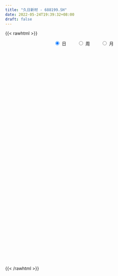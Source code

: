 ```yaml
---
title: "久日新材 - 688199.SH"
date: 2022-05-24T19:39:32+08:00
draft: false
---
```

{{< rawhtml >}}
    <div style="text-align: center">
        <label style="padding: 1rem;"><input style="margin-right: .5rem" type="radio" name="period" value="D" checked onclick="period_change(this)">日</label>
        <label style="padding: 1rem;"><input style="margin-right: .5rem" type="radio" name="period" value="W" onclick="period_change(this)">周</label>
        <label style="padding: 1rem;"><input style="margin-right: .5rem" type="radio" name="period" value="M" onclick="period_change(this)">月</label>
    </div>
    <div id="chart" style="height: 700px;"></div> 
    <script type="text/javascript">
        const D_v = [4712.13,6682.04,10817.37,7847.69,11393.1,5968.94,6015.34,3953.79,9793.55,14414.14,29054.01,32110.73,24689.36,40234.48,42349.27,30771.13,17841.77,27228.03,16687.93,13778.23,12569.21,14504.65,9981.31,12833.81,23065.72,16136.06,29697.1,22447.07,29602.73,21965.84,16572.57,13774.72,14341.36,16022.7,19994.09,19825.27,16610.6,18980.11,20826.6,43417.5,20885.89,21784.58,16904.05,15208.56,31099.59,20657.9,16609.95,11755.7,24843.24,104726.95,61244.8,56783.66,55435.92,46247.59,43875.5,36934.24,34009.81,37036.15,18269.33,28923.28,16439.41,20132.91,27350.92,22111.99,28302.41,21683.86,17172.19,23517.05,13906.01,21473.33,39531.27,21034.86,25407.86,14246.97,17755.48,13485.83,17970.35,19205.94,23263.85,13473.48,24668.68,20560.3,18316.74,17792.54,13141.67,17587.52,14311.24,15646.92,16372.5,24481.96,14446.77,13492.52,13182.09,18694.46,17024.47,8447.84,11088.8,8610.24,5597.82,5788.95,8179.26,5825.28,6100.87,6842.77,8183.03,4069.83,10940.94,11172.55,12009.44,7088.0,8856.04,8008.54,13978.95,8317.18,26250.39,29829.35,14304.07,9103.32,10716.49,8003.84,9338.51,7926.81,13868.06,9301.41,8592.98,31118.02,11224.54,17449.75,12330.56,10815.75,11473.01,9086.79,6703.73,8877.31,7804.99,33140.79,16588.74,13924.09,10191.65,10287.81,8380.73,4208.05,6466.81,3402.13,6306.02,9243.16,5909.09,5995.96,8157.93,5169.72,4964.68,6304.29,6167.11,17328.19,4624.13,7937.74,7099.84,7711.86,7289.54,6094.1,5626.17,3496.57,5715.92,3367.19,3508.71,4156.65,4404.46,4800.32,10143.41,5471.29,4684.12,7325.18,8316.43,4062.06,7871.57,4393.42,7244.25,4508.29,4431.68,4322.91,3324.03,3867.63,4804.54,2890.0,2240.75,2419.68,2453.27,3495.45,5398.68,6890.82,7244.9,7363.54,4730.88,13964.93,5311.69,3406.64,6382.47,6787.18,6108.14,6392.41,8947.4,5968.15,4967.9,5451.0,9231.0,7353.66,18008.58,14492.38,12938.81,4365.3,4593.27,3973.22,3128.14,4886.66,4606.55,4597.08,6256.04,6514.8,5101.2,5417.33,4531.27,8828.21,4981.13,6993.1,7721.2,8714.8,5866.19,2899.96,3696.27,7122.97,3831.11,7105.53,11497.46,8988.36,7486.78,8204.07,7550.66,6919.92,6529.87,8932.87,10667.74,7144.65,4135.85,5775.28,4422.61,4352.51,6968.23,4869.69,5184.65,7795.42]
const D_histogram = [0.0,0.0164649573,-0.0089410729,-0.0237817281,-0.0659933352,-0.0932327519,-0.0986878,-0.0811136623,-0.0580677649,0.0230447901,0.1641169972,0.25584841,0.341020303,0.3902458899,0.4546334858,0.3791063337,0.2879909477,0.2843160146,0.1975795018,0.1027769512,0.0912298339,-0.0057682283,-0.0505549768,-0.0835747477,0.0073059905,0.0589878158,0.1750713031,0.1599654241,0.2422598734,0.2243835149,0.157549437,0.1397552713,0.0384408467,0.0284853275,0.0022202712,0.0156059346,0.0480012203,-0.0020318625,0.0265333258,0.1538586095,0.2148059699,0.2049373207,0.1462655695,0.0457073947,0.0625472008,-0.0171723503,-0.0376852944,-0.0760870137,-0.0258735457,0.4244769941,0.6734717626,0.8046472979,0.7945533775,0.4878634604,0.4633435844,0.4212678677,0.3777303103,0.0915525873,-0.0434582081,-0.2609770113,-0.3893010399,-0.4694214976,-0.5625603621,-0.6359962241,-0.5539372787,-0.5421059035,-0.5085824428,-0.6439413382,-0.678754255,-0.5916535641,-0.7670381613,-0.7724457109,-0.625874896,-0.5013467103,-0.3921906605,-0.3313211881,-0.2495456997,-0.2643220885,-0.3305801575,-0.3527651697,-0.2662251424,-0.1020664476,0.055144213,0.1741059876,0.2375722169,0.2732354366,0.2328204407,0.1329073597,0.1110412761,0.0987815809,0.073815215,0.0018199642,-0.0537624604,-0.1815370551,-0.3844626333,-0.5240600509,-0.6690590757,-0.6832350928,-0.6297060144,-0.5644676746,-0.5323141604,-0.4722302616,-0.3577847527,-0.2444447008,-0.2067431152,-0.1554141145,-0.1565924956,-0.1813283347,-0.1348802384,-0.0835953187,0.0122575066,0.0493053213,-0.0189295603,0.0080961629,0.1852916377,0.2867170706,0.3270228146,0.3810448677,0.4099693319,0.3977380835,0.4226253755,0.4359629595,0.4761064758,0.5011439502,0.5168112425,0.6279908788,0.651377403,0.6049009683,0.5641948886,0.5171045186,0.4998495768,0.4314989242,0.3407419936,0.237369544,0.1220333999,0.2072686107,0.2633059733,0.2630434531,0.2958305666,0.1944153212,0.0386467691,-0.0333454399,-0.1140723255,-0.170255041,-0.2141024762,-0.181699665,-0.1870284715,-0.178925036,-0.2345334807,-0.3138621291,-0.3387284069,-0.3344031072,-0.3265618985,-0.4648788914,-0.5058906665,-0.4277272931,-0.3481892519,-0.2686128108,-0.2002297266,-0.10816745,-0.0894441753,-0.0670500552,-0.0842195414,-0.0663824726,-0.0561056716,-0.0158786356,-0.0036243143,0.0249246587,0.1208456616,0.1439239967,0.1446970114,0.046241674,-0.0723380297,-0.1524779147,-0.2856624825,-0.3385242701,-0.3483476307,-0.3088265983,-0.2391071592,-0.1446353057,-0.0373573058,0.0002948331,-0.0293656337,-0.0523694856,-0.0290325349,0.0132582698,0.031358449,0.0613558712,0.1028414878,0.1204005922,0.1996256776,0.1724948476,0.1824777214,0.2339288224,0.2800613099,0.2923619405,0.3057587829,0.3095090659,0.2590859714,0.1742080993,0.1100776213,0.0933327997,0.1005716901,0.0737329841,-0.0702288712,-0.0852505886,-0.0012425897,0.1289471313,0.1514141466,0.1456831002,0.1190555615,0.0727968945,0.0222364432,-0.0405458582,-0.1273884901,-0.1523549324,-0.1534751406,-0.1334968775,-0.1469862464,-0.2008319847,-0.2198941733,-0.3164861611,-0.3288903264,-0.3975318995,-0.4082110773,-0.4691387089,-0.4717822393,-0.455825858,-0.4452397221,-0.5052064269,-0.488951116,-0.5395308289,-0.527288359,-0.3915089962,-0.2534476294,-0.0408436135,0.1034075356,0.209144218,0.2802539687,0.3935786836,0.4741947216,0.537937256,0.5565419464,0.5273805811,0.5024304193,0.4853879595,0.4858525234,0.464887786,0.4535053694,0.3136749266]
const D_fast = [0.0,0.0205811966,-0.0070601018,-0.0278461891,-0.08655613,-0.1371037346,-0.1672307327,-0.1699350106,-0.1614060545,-0.0745323018,0.1075691545,0.2632626698,0.4336896386,0.580476698,0.7585226653,0.7777720966,0.7586544476,0.8260585181,0.7887168808,0.719608568,0.7308689091,0.6324287899,0.5750032972,0.5210898394,0.6137970751,0.6802258544,0.8400771675,0.8649626445,1.0078220621,1.0460415824,1.0185948637,1.0357395158,0.944035303,0.9412011156,0.9154911271,0.9327782742,0.977173865,0.9266328166,0.9618313363,1.1276212724,1.2422701252,1.2836358062,1.2615304473,1.1723991212,1.2048757276,1.1208630889,1.0909288212,1.0335053485,1.07725043,1.6337202183,2.0510829275,2.3834202873,2.5719647113,2.3872406593,2.4785566794,2.5417979295,2.5926929497,2.3294033735,2.1835280261,1.9007649701,1.6751156815,1.4776398494,1.2438608944,1.0114259763,0.9550006021,0.8313055015,0.7376833514,0.4413391215,0.2368376409,0.1760249408,-0.1911191968,-0.3896381741,-0.3995360832,-0.4003445751,-0.3892361903,-0.411197015,-0.3918079515,-0.4726648624,-0.6215679708,-0.7319442755,-0.7119605338,-0.5733184509,-0.402321737,-0.2398334655,-0.116974182,-0.0130021031,0.0047880112,-0.0618982299,-0.0560039945,-0.0435682944,-0.0500808566,-0.1216211163,-0.1906441561,-0.3638030145,-0.662844251,-0.9334566813,-1.2457204751,-1.4307052653,-1.5346026906,-1.6104812694,-1.7114062954,-1.7693799619,-1.7443806413,-1.6921517645,-1.7061359578,-1.6936604857,-1.7339869907,-1.8040549135,-1.7913268768,-1.7609407868,-1.6620235848,-1.6126494398,-1.6856167115,-1.6565669476,-1.4330485634,-1.2599438627,-1.1378824151,-0.9885991451,-0.8571823479,-0.7699790755,-0.6394354395,-0.5171071158,-0.3579369804,-0.2076135185,-0.0627434156,0.2054339404,0.3916648154,0.4964136227,0.5967562652,0.6789420249,0.7866494773,0.8261735557,0.8206021235,0.7765720599,0.6917442658,0.8287966292,0.9506604851,1.0161588283,1.1229035834,1.0700921683,0.9239853085,0.8436567395,0.7344117725,0.6356652967,0.5382922425,0.5252701374,0.4731842131,0.4365563895,0.3223145747,0.1645203941,0.0549720145,-0.0243034626,-0.0981027285,-0.3526394442,-0.520123886,-0.5488923359,-0.5564016077,-0.5439783692,-0.5256527167,-0.4606323026,-0.4642700717,-0.4586384654,-0.496862837,-0.4956213863,-0.4993710032,-0.4631136261,-0.4517653834,-0.4169852458,-0.2908528275,-0.2317934932,-0.1948462256,-0.2817411445,-0.4184053557,-0.5366647193,-0.7412649077,-0.8787577629,-0.9756680311,-1.0133536483,-1.0034109991,-0.9450979719,-0.8471592985,-0.8094334513,-0.8464353266,-0.8825315499,-0.8664527328,-0.8208473607,-0.7949075693,-0.7495711792,-0.6823751907,-0.6347159382,-0.5055844334,-0.4895915515,-0.4339892474,-0.3240559408,-0.2079081258,-0.12251701,-0.0326804719,0.0484470775,0.0627954758,0.0214696286,-0.015141444,-0.0085530657,0.0238287471,0.0154232871,-0.1460957859,-0.1824301505,-0.098732799,0.0636937048,0.1240142568,0.1547039854,0.1578403371,0.1297808937,0.0847795532,0.0118607872,-0.1068289671,-0.1698841426,-0.209373136,-0.2227690922,-0.2730050227,-0.3770587571,-0.4510944892,-0.6268080172,-0.7214347641,-0.889459312,-1.0021912592,-1.1804035681,-1.3009926583,-1.3989927414,-1.499716536,-1.6859848476,-1.7919673157,-1.9774297358,-2.0970093557,-2.0591072419,-1.9844077824,-1.78201467,-1.6119116369,-1.4538889,-1.3127156571,-1.1009962714,-0.9018315529,-0.7036047045,-0.5458645275,-0.4431807475,-0.3425233045,-0.2382187744,-0.1162910797,-0.0210338706,0.0809600552,0.019548344]
const D_slow = [0.0,0.0041162393,0.0018809711,-0.0040644609,-0.0205627947,-0.0438709827,-0.0685429327,-0.0888213483,-0.1033382895,-0.097577092,-0.0565478427,0.0074142598,0.0926693356,0.190230808,0.3038891795,0.3986657629,0.4706634998,0.5417425035,0.5911373789,0.6168316167,0.6396390752,0.6381970181,0.6255582739,0.604664587,0.6064910847,0.6212380386,0.6650058644,0.7049972204,0.7655621888,0.8216580675,0.8610454267,0.8959842446,0.9055944562,0.9127157881,0.9132708559,0.9171723396,0.9291726446,0.928664679,0.9352980105,0.9737626629,1.0274641553,1.0786984855,1.1152648779,1.1266917265,1.1423285267,1.1380354392,1.1286141156,1.1095923621,1.1031239757,1.2092432242,1.3776111649,1.5787729894,1.7774113337,1.8993771988,2.0152130949,2.1205300619,2.2149626394,2.2378507863,2.2269862342,2.1617419814,2.0644167214,1.947061347,1.8064212565,1.6474222005,1.5089378808,1.3734114049,1.2462657942,1.0852804597,0.9155918959,0.7676785049,0.5759189646,0.3828075368,0.2263388128,0.1010021352,0.0029544701,-0.0798758269,-0.1422622518,-0.2083427739,-0.2909878133,-0.3791791057,-0.4457353914,-0.4712520033,-0.45746595,-0.4139394531,-0.3545463989,-0.2862375397,-0.2280324295,-0.1948055896,-0.1670452706,-0.1423498753,-0.1238960716,-0.1234410805,-0.1368816957,-0.1822659594,-0.2783816178,-0.4093966305,-0.5766613994,-0.7474701726,-0.9048966762,-1.0460135948,-1.1790921349,-1.2971497003,-1.3865958885,-1.4477070637,-1.4993928425,-1.5382463712,-1.5773944951,-1.6227265788,-1.6564466384,-1.677345468,-1.6742810914,-1.6619547611,-1.6666871511,-1.6646631104,-1.618340201,-1.5466609334,-1.4649052297,-1.3696440128,-1.2671516798,-1.167717159,-1.0620608151,-0.9530700752,-0.8340434563,-0.7087574687,-0.5795546581,-0.4225569384,-0.2597125876,-0.1084873456,0.0325613766,0.1618375063,0.2867999005,0.3946746315,0.4798601299,0.5392025159,0.5697108659,0.6215280186,0.6873545119,0.7531153752,0.8270730168,0.8756768471,0.8853385394,0.8770021794,0.848484098,0.8059203378,0.7523947187,0.7069698025,0.6602126846,0.6154814256,0.5568480554,0.4783825231,0.3937004214,0.3100996446,0.22845917,0.1122394471,-0.0142332195,-0.1211650428,-0.2082123558,-0.2753655584,-0.3254229901,-0.3524648526,-0.3748258964,-0.3915884102,-0.4126432956,-0.4292389137,-0.4432653316,-0.4472349905,-0.4481410691,-0.4419099044,-0.411698489,-0.3757174899,-0.339543237,-0.3279828185,-0.346067326,-0.3841868046,-0.4556024252,-0.5402334928,-0.6273204004,-0.70452705,-0.7643038398,-0.8004626662,-0.8098019927,-0.8097282844,-0.8170696929,-0.8301620643,-0.837420198,-0.8341056305,-0.8262660183,-0.8109270505,-0.7852166785,-0.7551165305,-0.705210111,-0.6620863991,-0.6164669688,-0.5579847632,-0.4879694357,-0.4148789506,-0.3384392549,-0.2610619884,-0.1962904955,-0.1527384707,-0.1252190654,-0.1018858654,-0.0767429429,-0.0583096969,-0.0758669147,-0.0971795619,-0.0974902093,-0.0652534265,-0.0273998898,0.0090208852,0.0387847756,0.0569839992,0.06254311,0.0524066454,0.0205595229,-0.0175292102,-0.0558979953,-0.0892722147,-0.1260187763,-0.1762267725,-0.2312003158,-0.3103218561,-0.3925444377,-0.4919274126,-0.5939801819,-0.7112648591,-0.829210419,-0.9431668834,-1.054476814,-1.1807784207,-1.3030161997,-1.4378989069,-1.5697209967,-1.6675982457,-1.730960153,-1.7411710564,-1.7153191725,-1.663033118,-1.5929696258,-1.4945749549,-1.3760262745,-1.2415419605,-1.1024064739,-0.9705613286,-0.8449537238,-0.7236067339,-0.6021436031,-0.4859216566,-0.3725453142,-0.2941265826]
const D_data = [['2021-05-13', 38.6265, 38.3883, 38.299, 38.8348],['2021-05-14', 38.6959, 38.6463, 38.299, 38.7654],['2021-05-17', 38.6562, 38.1006, 38.1006, 38.8943],['2021-05-18', 38.1304, 38.1105, 37.5152, 38.3685],['2021-05-19', 38.051, 37.5747, 37.5747, 38.051],['2021-05-20', 37.4259, 37.5053, 37.4259, 37.9518],['2021-05-21', 37.5648, 37.6045, 37.5053, 38.0014],['2021-05-24', 37.6045, 37.8426, 37.4854, 37.9617],['2021-05-25', 38.0113, 37.9518, 37.7037, 38.0609],['2021-05-26', 38.0807, 38.934, 38.051, 39.063],['2021-05-27', 38.8547, 40.3529, 38.8249, 40.9482],['2021-05-28', 40.4719, 40.5315, 40.1842, 41.1466],['2021-05-31', 40.5811, 41.1764, 40.2834, 41.3252],['2021-06-01', 39.4897, 41.4046, 39.2515, 41.5435],['2021-06-02', 41.355, 42.2778, 40.4918, 42.9624],['2021-06-03', 41.9702, 40.8788, 40.849, 42.8532],['2021-06-04', 40.6704, 40.5612, 40.4223, 41.2359],['2021-06-07', 41.5138, 41.7023, 41.4443, 43.0021],['2021-06-08', 41.7717, 40.6902, 40.6009, 41.7717],['2021-06-09', 40.5216, 40.3033, 39.8667, 40.9681],['2021-06-10', 40.3231, 41.226, 40.1247, 41.5931],['2021-06-11', 41.226, 39.9858, 39.9858, 41.226],['2021-06-15', 39.8965, 40.3231, 39.8965, 40.6307],['2021-06-16', 40.2338, 40.2934, 39.8865, 41.097],['2021-06-17', 40.3827, 42.0595, 40.1941, 42.5159],['2021-06-18', 41.871, 42.0694, 41.4344, 42.3571],['2021-06-21', 41.8809, 43.518, 41.5931, 43.5875],['2021-06-22', 43.3, 42.38, 42.22, 43.3],['2021-06-23', 42.52, 44.05, 42.15, 44.33],['2021-06-24', 43.66, 43.27, 43.14, 44.88],['2021-06-25', 43.65, 42.7, 42.08, 43.65],['2021-06-28', 42.4, 43.33, 42.4, 43.47],['2021-06-29', 43.45, 42.16, 42.0, 43.46],['2021-06-30', 42.21, 43.16, 42.21, 43.66],['2021-07-01', 43.1, 43.0, 42.71, 44.44],['2021-07-02', 43.7, 43.6, 42.8, 44.26],['2021-07-05', 43.15, 44.12, 43.11, 44.27],['2021-07-06', 44.1, 43.19, 42.5, 44.18],['2021-07-07', 43.01, 44.26, 42.53, 44.42],['2021-07-08', 44.3, 46.13, 44.01, 46.96],['2021-07-09', 46.01, 46.1, 45.36, 46.58],['2021-07-12', 46.47, 45.67, 45.41, 46.5],['2021-07-13', 45.67, 45.17, 44.8, 46.15],['2021-07-14', 45.2, 44.45, 44.15, 45.49],['2021-07-15', 44.45, 45.9, 43.52, 46.37],['2021-07-16', 45.81, 44.7, 44.64, 46.01],['2021-07-19', 44.4, 45.31, 44.22, 45.93],['2021-07-20', 45.28, 45.04, 44.58, 45.66],['2021-07-21', 45.04, 46.3, 44.85, 47.49],['2021-07-22', 46.14, 53.0, 45.52, 54.5],['2021-07-23', 53.84, 53.0, 51.72, 54.29],['2021-07-26', 54.08, 53.36, 52.5, 56.68],['2021-07-27', 53.35, 52.8, 52.5, 56.36],['2021-07-28', 52.45, 49.0, 48.6, 53.1],['2021-07-29', 49.84, 52.3, 49.84, 52.77],['2021-07-30', 51.5, 52.55, 51.15, 54.6],['2021-08-02', 51.9, 52.93, 51.4, 53.44],['2021-08-03', 52.6, 49.5, 49.1, 52.77],['2021-08-04', 49.5, 50.59, 49.4, 51.11],['2021-08-05', 50.57, 48.79, 48.46, 50.68],['2021-08-06', 48.91, 49.01, 48.53, 49.8],['2021-08-09', 49.21, 48.99, 47.41, 49.27],['2021-08-10', 48.77, 48.21, 47.54, 49.75],['2021-08-11', 47.9, 47.77, 47.07, 48.21],['2021-08-12', 47.77, 49.49, 47.77, 49.8],['2021-08-13', 49.45, 48.63, 48.03, 49.88],['2021-08-16', 48.3, 48.79, 48.05, 49.44],['2021-08-17', 48.45, 46.1, 45.72, 48.8],['2021-08-18', 46.13, 46.51, 46.12, 46.97],['2021-08-19', 46.53, 47.79, 45.73, 48.18],['2021-08-20', 45.3, 43.81, 43.03, 45.86],['2021-08-23', 43.34, 44.9, 43.33, 45.18],['2021-08-24', 44.9, 46.67, 44.68, 46.89],['2021-08-25', 46.7, 46.7, 45.95, 47.0],['2021-08-26', 46.7, 46.79, 46.3, 47.85],['2021-08-27', 47.17, 46.35, 45.81, 47.75],['2021-08-30', 46.35, 46.75, 46.14, 47.38],['2021-08-31', 46.21, 45.49, 44.81, 46.85],['2021-09-01', 45.3, 44.35, 43.81, 46.19],['2021-09-02', 44.01, 44.34, 43.67, 44.67],['2021-09-03', 44.46, 45.57, 44.44, 46.39],['2021-09-06', 45.6, 47.01, 45.02, 47.1],['2021-09-07', 46.96, 47.71, 46.75, 47.97],['2021-09-08', 48.08, 48.01, 47.5, 48.51],['2021-09-09', 48.0, 47.92, 47.35, 48.24],['2021-09-10', 47.8, 48.0, 46.88, 48.55],['2021-09-13', 47.95, 47.2, 46.88, 48.2],['2021-09-14', 47.21, 46.19, 45.93, 47.55],['2021-09-15', 46.0, 46.91, 45.66, 47.17],['2021-09-16', 46.92, 47.0, 46.71, 48.88],['2021-09-17', 46.8, 46.79, 45.75, 47.41],['2021-09-22', 46.4, 45.95, 45.0, 46.4],['2021-09-23', 46.13, 45.77, 45.52, 46.5],['2021-09-24', 45.84, 44.25, 43.8, 45.94],['2021-09-27', 44.27, 42.15, 41.95, 44.41],['2021-09-28', 42.33, 41.6, 41.33, 42.33],['2021-09-29', 41.6, 40.21, 40.1, 41.6],['2021-09-30', 40.58, 40.78, 40.39, 41.12],['2021-10-08', 40.88, 41.09, 40.77, 41.5],['2021-10-11', 41.22, 40.94, 40.61, 41.34],['2021-10-12', 41.3, 40.19, 39.87, 41.3],['2021-10-13', 40.25, 40.21, 39.9, 40.38],['2021-10-14', 40.3, 40.84, 40.07, 40.98],['2021-10-15', 40.91, 41.0, 40.74, 41.29],['2021-10-18', 41.0, 40.07, 39.97, 41.01],['2021-10-19', 40.29, 40.12, 40.01, 40.38],['2021-10-20', 40.44, 39.25, 39.09, 40.44],['2021-10-21', 39.28, 38.52, 38.47, 39.67],['2021-10-22', 38.52, 39.11, 38.52, 39.88],['2021-10-25', 39.39, 39.11, 38.66, 39.39],['2021-10-26', 39.3, 39.8, 39.0, 39.89],['2021-10-27', 39.61, 39.21, 39.05, 39.81],['2021-10-28', 39.21, 37.58, 37.35, 39.21],['2021-10-29', 37.77, 38.42, 37.5, 38.57],['2021-11-01', 37.99, 40.7, 37.51, 40.95],['2021-11-02', 41.15, 40.47, 40.0, 44.0],['2021-11-03', 40.5, 40.12, 39.11, 40.6],['2021-11-04', 40.12, 40.63, 39.83, 41.0],['2021-11-05', 41.24, 40.67, 40.5, 41.69],['2021-11-08', 40.71, 40.35, 39.97, 40.8],['2021-11-09', 40.21, 41.02, 40.12, 41.24],['2021-11-10', 40.83, 41.18, 40.46, 41.18],['2021-11-11', 41.03, 41.9, 40.93, 42.48],['2021-11-12', 41.9, 42.17, 41.61, 42.3],['2021-11-15', 42.17, 42.48, 42.03, 43.0],['2021-11-16', 42.6, 44.41, 42.23, 44.74],['2021-11-17', 44.18, 44.14, 43.65, 44.4],['2021-11-18', 44.14, 43.68, 43.66, 45.19],['2021-11-19', 43.42, 43.98, 43.42, 44.6],['2021-11-22', 44.01, 44.11, 43.83, 44.43],['2021-11-23', 44.33, 44.75, 43.7, 44.77],['2021-11-24', 45.01, 44.3, 44.1, 45.1],['2021-11-25', 44.52, 43.96, 43.74, 44.59],['2021-11-26', 44.21, 43.58, 43.01, 44.21],['2021-11-29', 43.3, 43.06, 43.0, 43.6],['2021-11-30', 43.08, 45.71, 43.06, 46.1],['2021-12-01', 45.65, 46.01, 45.08, 46.36],['2021-12-02', 45.5, 45.77, 45.0, 46.35],['2021-12-03', 45.79, 46.61, 45.68, 46.76],['2021-12-06', 46.77, 45.06, 44.98, 46.77],['2021-12-07', 45.1, 43.9, 43.77, 45.4],['2021-12-08', 44.3, 44.46, 43.9, 44.73],['2021-12-09', 44.46, 44.0, 43.84, 44.46],['2021-12-10', 44.08, 43.94, 43.65, 44.11],['2021-12-13', 43.88, 43.78, 43.38, 44.11],['2021-12-14', 43.68, 44.65, 43.5, 44.8],['2021-12-15', 44.8, 44.2, 43.85, 44.8],['2021-12-16', 44.3, 44.32, 43.89, 44.47],['2021-12-17', 44.45, 43.31, 43.15, 44.45],['2021-12-20', 43.31, 42.5, 42.5, 43.36],['2021-12-21', 42.89, 42.7, 42.38, 42.89],['2021-12-22', 42.7, 42.79, 42.58, 42.96],['2021-12-23', 43.0, 42.64, 42.51, 43.12],['2021-12-24', 42.02, 40.16, 40.0, 42.15],['2021-12-27', 40.48, 40.51, 40.0, 40.8],['2021-12-28', 40.64, 41.72, 40.47, 41.84],['2021-12-29', 41.5, 41.83, 41.13, 42.2],['2021-12-30', 42.0, 41.98, 41.78, 42.44],['2021-12-31', 41.83, 42.01, 41.3, 42.42],['2022-01-04', 42.1, 42.57, 41.91, 42.67],['2022-01-05', 42.57, 41.82, 41.3, 42.57],['2022-01-06', 41.5, 41.86, 41.5, 42.26],['2022-01-07', 41.99, 41.26, 41.06, 41.99],['2022-01-10', 41.18, 41.58, 41.04, 41.77],['2022-01-11', 41.37, 41.45, 41.37, 41.81],['2022-01-12', 41.37, 41.87, 41.35, 41.97],['2022-01-13', 41.87, 41.59, 41.52, 42.1],['2022-01-14', 41.59, 41.85, 41.35, 42.1],['2022-01-17', 41.84, 43.03, 41.63, 43.07],['2022-01-18', 43.02, 42.49, 42.3, 43.19],['2022-01-19', 42.45, 42.34, 41.9, 42.56],['2022-01-20', 42.31, 40.86, 40.79, 42.34],['2022-01-21', 40.77, 39.96, 39.83, 40.86],['2022-01-24', 39.8, 39.76, 39.1, 39.91],['2022-01-25', 39.76, 38.28, 38.0, 39.86],['2022-01-26', 38.68, 38.46, 37.8, 38.78],['2022-01-27', 38.48, 38.47, 37.97, 39.8],['2022-01-28', 38.78, 38.81, 38.16, 39.4],['2022-02-07', 39.38, 39.16, 39.03, 39.93],['2022-02-08', 39.03, 39.65, 38.65, 39.8],['2022-02-09', 39.6, 40.17, 39.48, 40.18],['2022-02-10', 40.17, 39.56, 39.35, 40.2],['2022-02-11', 39.56, 38.61, 38.55, 39.68],['2022-02-14', 38.21, 38.4, 38.21, 38.77],['2022-02-15', 38.4, 38.83, 38.26, 38.84],['2022-02-16', 38.97, 39.12, 38.78, 39.12],['2022-02-17', 38.88, 38.88, 38.79, 39.33],['2022-02-18', 38.88, 39.08, 38.72, 39.45],['2022-02-21', 39.24, 39.37, 38.91, 39.4],['2022-02-22', 39.37, 39.21, 38.46, 39.72],['2022-02-23', 39.38, 40.27, 39.34, 40.48],['2022-02-24', 40.01, 39.13, 38.75, 40.24],['2022-02-25', 39.3, 39.6, 39.29, 39.9],['2022-02-28', 40.86, 40.37, 40.02, 41.1],['2022-03-01', 40.6, 40.7, 40.57, 41.2],['2022-03-02', 40.37, 40.6, 40.36, 40.86],['2022-03-03', 40.84, 40.87, 40.0, 41.07],['2022-03-04', 40.6, 41.0, 40.6, 41.59],['2022-03-07', 40.88, 40.39, 40.2, 41.0],['2022-03-08', 40.52, 39.74, 39.25, 40.65],['2022-03-09', 40.0, 39.69, 38.18, 40.9],['2022-03-10', 40.24, 40.13, 39.95, 40.84],['2022-03-11', 39.7, 40.47, 39.14, 40.7],['2022-03-14', 40.45, 40.05, 39.8, 40.52],['2022-03-15', 39.88, 38.11, 37.58, 39.88],['2022-03-16', 38.88, 39.22, 37.63, 39.5],['2022-03-17', 39.65, 40.6, 39.57, 41.59],['2022-03-18', 40.62, 41.8, 40.62, 42.14],['2022-03-21', 42.0, 40.97, 40.16, 42.0],['2022-03-22', 40.9, 40.78, 40.52, 41.09],['2022-03-23', 40.96, 40.54, 40.39, 40.96],['2022-03-24', 40.26, 40.18, 39.88, 40.5],['2022-03-25', 40.18, 39.91, 39.88, 40.49],['2022-03-28', 39.8, 39.45, 38.86, 39.8],['2022-03-29', 39.45, 38.68, 38.62, 39.53],['2022-03-30', 39.0, 39.04, 38.81, 39.24],['2022-03-31', 39.13, 39.14, 38.75, 39.28],['2022-04-01', 39.08, 39.33, 38.42, 39.37],['2022-04-06', 38.8, 38.8, 38.0, 39.19],['2022-04-07', 38.74, 37.95, 37.95, 38.94],['2022-04-08', 37.95, 37.99, 37.65, 38.49],['2022-04-11', 38.2, 36.45, 36.44, 38.2],['2022-04-12', 36.47, 36.9, 36.02, 36.97],['2022-04-13', 36.89, 35.62, 35.5, 36.89],['2022-04-14', 35.71, 35.73, 35.16, 36.06],['2022-04-15', 35.52, 34.46, 34.23, 35.52],['2022-04-18', 34.45, 34.53, 33.34, 34.61],['2022-04-19', 34.53, 34.3, 34.16, 34.91],['2022-04-20', 34.6, 33.8, 33.6, 34.65],['2022-04-21', 33.75, 32.24, 32.19, 34.18],['2022-04-22', 32.25, 32.5, 31.88, 32.66],['2022-04-25', 32.15, 30.96, 30.9, 32.87],['2022-04-26', 32.01, 31.0, 30.94, 32.88],['2022-04-27', 30.38, 32.35, 30.16, 32.48],['2022-04-28', 32.13, 32.62, 31.99, 33.38],['2022-04-29', 32.73, 34.14, 32.73, 34.15],['2022-05-05', 34.01, 34.03, 33.8, 34.61],['2022-05-06', 34.0, 34.11, 33.45, 34.53],['2022-05-09', 33.5, 34.12, 33.5, 34.52],['2022-05-10', 33.91, 35.2, 33.82, 35.38],['2022-05-11', 35.4, 35.46, 35.06, 36.22],['2022-05-12', 35.15, 35.86, 35.15, 36.13],['2022-05-13', 35.87, 35.79, 35.5, 36.07],['2022-05-16', 36.18, 35.45, 35.21, 36.18],['2022-05-17', 35.7, 35.64, 35.17, 35.8],['2022-05-18', 35.64, 35.91, 35.52, 35.99],['2022-05-19', 35.71, 36.38, 35.15, 36.48],['2022-05-20', 36.37, 36.36, 36.12, 36.7],['2022-05-23', 36.51, 36.7, 36.14, 36.88],['2022-05-24', 36.54, 34.94, 34.91, 36.87]]
const W_v = [397009.82,147574.6,83692.73,57210.09,51100.3,86829.05,76935.05,66015.25,53313.56,95247.46,108395.14,105468.29,142003.42,112525.3,136477.05,99767.6,119203.9,70538.54,52582.49,37868.2,25178.3,23708.02,24663.33,48838.07,53861.18,39770.8,34852.95,47449.38,35252.27,126690.58,70868.07,47808.64,48449.53,89829.11,140295.19,125198.63,83199.15,48072.89,68791.38,49300.61,35679.1,68270.9,46498.18,29855.4,52783.97,38704.57,19239.98,10528.25,34635.21,34324.95,18758.38,143539.65,114031.94,69354.56,59472.18,71605.77,83404.61,53525.76,52693.51,34026.38,71975.98,49637.77,45756.56,39792.5,29425.94,11621.32,15117.7,45412.65,39145.82,43967.37,32431.25,37578.83,25063.44,20748.82,21128.95,44441.55,56132.39,17076.01,23868.54,42042.44,89326.22,155886.01,84768.05,62016.9,120285.31,83958.14,120720.7,105654.68,219180.64,239276.91,134677.98,119582.09,115599.85,91931.0,98582.3,87398.77,85259.39,45369.07,45171.35,5597.82,32737.13,46375.79,46248.71,90203.62,48438.63,80715.85,46956.59,81650.26,32745.53,35612.16,39933.99,34663.11,20932.76,20237.33,35940.43,28079.59,20750.79,13499.15,31628.82,35852.91,32384.0,54536.62,28998.74,26861.13,15049.8,37238.44,23416.5,43282.2,14470.58,37410.98,26388.32,12980.07]
const W_histogram = [0.0,-0.4036786325,-0.6905958672,-0.8752765741,-1.0426645674,-0.952326556,-0.7247842059,-0.5652065206,-0.2892321699,0.0322134174,0.4299209493,0.5749397986,0.5968275687,0.6267360953,0.6630279287,0.2390031108,0.3268918852,-0.0260683338,-0.261093783,-0.4845446664,-0.6680244487,-0.7742499581,-0.6835305974,-0.6392658816,-0.9502856101,-1.0195500857,-0.9997448689,-1.051011583,-0.8935549581,-0.2308325308,0.0226972183,0.2615346186,0.6239658862,0.9275682728,1.8063082881,1.7574355837,1.534129919,1.3116448499,1.2129577877,0.910604165,0.6627982914,0.3365554216,-0.0396118777,-0.5000835835,-0.4201272071,-0.4789486013,-0.4375809272,-0.2339155477,-0.0937964228,-0.3001410323,-0.3949101658,-0.9774261799,-1.2205833283,-1.2538686002,-1.2345959327,-1.0399998284,-1.1283378904,-1.0125842883,-0.8803177312,-0.7546580126,-0.6069784561,-0.3530721097,-0.2287256645,-0.3536788555,-0.4622696481,-0.4132811417,-0.2146036263,-0.044100018,0.0714125762,0.0449228203,0.0529258172,0.1750924888,0.2372671025,0.2631005216,0.3167623221,0.3628057091,0.2343012506,0.2489066353,0.2847605133,0.2535209119,0.4345677677,0.5532915017,0.5868514844,0.7336268227,0.8492699974,0.9545947492,1.1478633636,1.1346169254,1.6090705709,1.8022615807,1.6077309275,1.3783809394,0.8527377357,0.6366932139,0.4126987623,0.3993776848,0.285594351,0.0292795113,-0.3623520287,-0.5762108398,-0.6916480806,-0.852640566,-0.9552221671,-0.8260143844,-0.6042793858,-0.3150130852,-0.1389023487,0.17626383,0.1979033094,0.1641685354,-0.0637000013,-0.08206907,-0.1339038678,-0.118176207,-0.2189246348,-0.3396725746,-0.4052250515,-0.3890642876,-0.3184567821,-0.1605391042,-0.0789775976,0.069330612,0.0460489044,-0.0000653886,-0.1065745919,-0.384872545,-0.6551845854,-0.6750841187,-0.6420236226,-0.4669103851,-0.2817143903,-0.2262620655]
const W_fast = [0.0,-0.5045982906,-0.9641644922,-1.3676643425,-1.7957184777,-1.9434621053,-1.8971158066,-1.8788397515,-1.6751734433,-1.3456745016,-0.8404867325,-0.5517329335,-0.3806382712,-0.1940457208,0.0080030948,-0.3562709454,-0.1866591997,-0.5461365021,-0.8464353972,-1.1910224471,-1.5415083416,-1.8412963405,-1.9214596292,-2.0370113838,-2.5856025148,-2.9097545119,-3.1398855123,-3.4539051222,-3.5198372368,-2.9148229421,-2.6556188885,-2.3513978336,-1.8329750944,-1.2974806396,0.0328364477,0.4233226392,0.5835494543,0.6889755977,0.8935279825,0.8188254009,0.7367191003,0.4946150858,0.1085448171,-0.4769477846,-0.5020232099,-0.6805817545,-0.7486093121,-0.6034228196,-0.4867528004,-0.768132668,-0.9616293429,-1.788501902,-2.3368048825,-2.6835573044,-2.9729336201,-3.0383374729,-3.4087600075,-3.5461524775,-3.6339653532,-3.6969701377,-3.7010351953,-3.5353968763,-3.4682318472,-3.6816047521,-3.9057629567,-3.9600947358,-3.815068127,-3.6555895232,-3.5222237849,-3.5374828357,-3.5162483845,-3.3503085907,-3.2288172013,-3.1372086518,-3.0043562709,-2.8676114565,-2.9375406024,-2.8607085589,-2.7536645526,-2.721523926,-2.4318351282,-2.1747885188,-1.9945156651,-1.6643336211,-1.3363729471,-0.9923995079,-0.5121650526,-0.2417572594,0.6349640288,1.2787204337,1.4861225125,1.6013677592,1.2889089894,1.2320377711,1.11121801,1.1977413538,1.1553566077,0.9063616459,0.4241420986,0.0662305776,-0.2221186834,-0.5962713103,-0.9376584532,-1.0149542665,-0.9442891144,-0.733776085,-0.5923909357,-0.2331587995,-0.1620434928,-0.154736133,-0.39852967,-0.4374160062,-0.522726771,-0.536543162,-0.6920227485,-0.8976888319,-1.0645475716,-1.1456528797,-1.1546595697,-1.0368766679,-0.9750595606,-0.809418698,-0.8211881796,-0.8673188197,-1.0004716709,-1.3749877604,-1.8090959471,-1.99776651,-2.1252119195,-2.0668262784,-1.9520588811,-1.9531720727]
const W_slow = [0.0,-0.1009196581,-0.2735686249,-0.4923877684,-0.7530539103,-0.9911355493,-1.1723316008,-1.3136332309,-1.3859412734,-1.377887919,-1.2704076817,-1.1266727321,-0.9774658399,-0.8207818161,-0.6550248339,-0.5952740562,-0.5135510849,-0.5200681684,-0.5853416141,-0.7064777807,-0.8734838929,-1.0670463824,-1.2379290318,-1.3977455022,-1.6353169047,-1.8902044261,-2.1401406434,-2.4028935391,-2.6262822787,-2.6839904113,-2.6783161068,-2.6129324521,-2.4569409806,-2.2250489124,-1.7734718404,-1.3341129445,-0.9505804647,-0.6226692522,-0.3194298053,-0.0917787641,0.0739208088,0.1580596642,0.1481566948,0.0231357989,-0.0818960029,-0.2016331532,-0.311028385,-0.3695072719,-0.3929563776,-0.4679916357,-0.5667191771,-0.8110757221,-1.1162215542,-1.4296887042,-1.7383376874,-1.9983376445,-2.2804221171,-2.5335681892,-2.753647622,-2.9423121251,-3.0940567392,-3.1823247666,-3.2395061827,-3.3279258966,-3.4434933086,-3.5468135941,-3.6004645006,-3.6114895051,-3.5936363611,-3.582405656,-3.5691742017,-3.5254010795,-3.4660843039,-3.4003091735,-3.3211185929,-3.2304171657,-3.171841853,-3.1096151942,-3.0384250659,-2.9750448379,-2.866402896,-2.7280800205,-2.5813671494,-2.3979604438,-2.1856429444,-1.9469942571,-1.6600284162,-1.3763741849,-0.9741065421,-0.523541147,-0.1216084151,0.2229868198,0.4361712537,0.5953445572,0.6985192477,0.798363669,0.8697622567,0.8770821345,0.7864941274,0.6424414174,0.4695293972,0.2563692557,0.0175637139,-0.1889398821,-0.3400097286,-0.4187629999,-0.453488587,-0.4094226295,-0.3599468022,-0.3189046683,-0.3348296687,-0.3553469362,-0.3888229032,-0.4183669549,-0.4730981136,-0.5580162573,-0.6593225201,-0.756588592,-0.8362027876,-0.8763375636,-0.896081963,-0.87874931,-0.8672370839,-0.8672534311,-0.8938970791,-0.9901152153,-1.1539113617,-1.3226823913,-1.483188297,-1.5999158933,-1.6703444908,-1.7269100072]
const W_data = [['2019-11-08', 72.1345, 65.3119, 62.729, 73.0897],['2019-11-15', 65.3021, 58.9864, 58.9669, 65.3021],['2019-11-22', 58.8694, 58.1092, 58.0214, 60.2632],['2019-11-29', 58.1384, 57.4269, 56.3158, 58.3528],['2019-12-06', 57.5049, 55.8285, 55.2632, 58.1676],['2019-12-13', 56.0331, 57.924, 55.9454, 60.3119],['2019-12-20', 58.3333, 59.6784, 58.0994, 60.9747],['2019-12-27', 59.883, 59.1813, 57.5536, 60.3996],['2020-01-03', 59.1131, 61.2865, 58.1871, 61.4035],['2020-01-10', 60.9162, 63.1774, 60.3216, 63.4893],['2020-01-17', 63.5088, 66.0819, 62.2807, 67.6998],['2020-01-23', 66.3743, 64.6199, 62.9142, 69.7856],['2020-02-07', 53.7817, 63.8499, 52.2417, 63.8889],['2020-02-14', 63.8499, 64.4542, 61.8908, 66.9493],['2020-02-21', 64.4834, 65.1267, 64.4639, 69.9025],['2020-02-28', 64.425, 58.577, 58.3918, 65.5556],['2020-03-06', 58.4795, 64.23, 58.4795, 66.6764],['2020-03-13', 63.3431, 58.0312, 55.6335, 63.3431],['2020-03-20', 58.5283, 57.7193, 54.6004, 59.0643],['2020-03-27', 56.9103, 56.2281, 54.6199, 57.8363],['2020-04-03', 55.2437, 55.0487, 53.5867, 55.4776],['2020-04-10', 56.2183, 54.5127, 54.2885, 56.8031],['2020-04-17', 54.2398, 56.1891, 53.9766, 56.8226],['2020-04-24', 55.6433, 55.2534, 53.3821, 56.3548],['2020-04-30', 54.8733, 49.2203, 46.2963, 56.0429],['2020-05-08', 47.5828, 50.1754, 47.4172, 51.3353],['2020-05-15', 50.1754, 50.0585, 48.538, 50.6043],['2020-05-22', 50.0585, 47.9337, 47.4172, 51.54],['2020-05-29', 48.0799, 49.6979, 47.2515, 50.1949],['2020-06-05', 49.8538, 57.4269, 49.8051, 59.3372],['2020-06-12', 57.5926, 54.3177, 53.6062, 59.4055],['2020-06-19', 53.7329, 55.2062, 53.4893, 56.9883],['2020-06-24', 55.7419, 58.3812, 55.7122, 59.2841],['2020-07-03', 57.9347, 59.7405, 56.5159, 62.1317],['2020-07-10', 59.8298, 70.9723, 59.7802, 72.8078],['2020-07-17', 70.6448, 62.8064, 62.5981, 76.1019],['2020-07-24', 63.8086, 61.0403, 60.9907, 67.8369],['2020-07-31', 61.4074, 60.8716, 58.4209, 63.1041],['2020-08-07', 61.0205, 62.4988, 60.9709, 66.9737],['2020-08-14', 62.4096, 59.681, 57.131, 62.9057],['2020-08-21', 59.7008, 59.5024, 58.54, 62.6874],['2020-08-28', 59.4826, 57.3791, 55.9602, 64.2947],['2020-09-04', 57.3592, 54.9879, 53.5293, 57.9446],['2020-09-11', 54.9879, 51.4556, 49.5903, 55.5435],['2020-09-18', 51.5945, 56.8235, 51.5945, 58.5697],['2020-09-25', 56.2083, 54.7597, 54.2834, 57.5081],['2020-09-30', 54.8688, 55.5634, 52.4875, 56.4365],['2020-10-09', 57.5378, 57.9446, 56.1289, 58.5102],['2020-10-16', 58.2522, 57.895, 57.1112, 59.0162],['2020-10-23', 57.895, 53.1523, 53.1126, 59.0361],['2020-10-30', 52.9836, 53.3805, 52.6364, 55.0673],['2020-11-06', 53.0828, 44.7781, 42.4861, 53.5789],['2020-11-13', 45.6413, 45.7703, 45.0063, 46.445],['2020-11-20', 46.5839, 46.4748, 45.4925, 46.832],['2020-11-27', 46.2366, 45.8695, 45.3139, 46.8518],['2020-12-04', 45.7604, 47.467, 45.7604, 48.1714],['2020-12-11', 47.6257, 43.0318, 42.7342, 48.3996],['2020-12-18', 43.012, 44.4606, 42.506, 45.9191],['2020-12-25', 44.3217, 44.2026, 42.4365, 45.5223],['2020-12-31', 44.1629, 43.7561, 43.0418, 44.6491],['2021-01-08', 43.7661, 43.7958, 42.7639, 47.0403],['2021-01-15', 44.0538, 45.3834, 43.012, 46.7923],['2021-01-22', 45.3834, 44.0935, 43.9546, 46.1275],['2021-01-29', 43.9546, 40.2636, 40.085, 43.9546],['2021-02-05', 40.2735, 39.0233, 38.9936, 41.3054],['2021-02-10', 39.2119, 39.9858, 38.5768, 40.2636],['2021-02-19', 40.2735, 41.7717, 40.2735, 41.8511],['2021-02-26', 42.0496, 41.8015, 41.3749, 44.5102],['2021-03-05', 41.6031, 41.3848, 40.5811, 42.1984],['2021-03-12', 41.3848, 39.3805, 38.5768, 41.8908],['2021-03-19', 39.3904, 39.2912, 38.7654, 39.6187],['2021-03-26', 39.2912, 40.6605, 39.2119, 42.0396],['2021-04-02', 40.6307, 40.0751, 39.192, 40.8688],['2021-04-09', 40.0651, 39.569, 39.3012, 40.8291],['2021-04-16', 39.7476, 39.8865, 38.8745, 39.9758],['2021-04-23', 39.8865, 39.8667, 39.8369, 41.5435],['2021-04-30', 39.8766, 37.2374, 37.1381, 40.6803],['2021-05-07', 37.2374, 38.4677, 37.2374, 39.1821],['2021-05-14', 38.6959, 38.6463, 37.7335, 38.8348],['2021-05-21', 38.6562, 37.6045, 37.4259, 38.8943],['2021-05-28', 37.6045, 40.5315, 37.4854, 41.1466],['2021-06-04', 40.5811, 40.5612, 39.2515, 42.9624],['2021-06-11', 41.5138, 39.9858, 39.8667, 43.0021],['2021-06-18', 39.8965, 42.0694, 39.8865, 42.5159],['2021-06-25', 41.8809, 42.7, 41.5931, 44.88],['2021-07-02', 42.4, 43.6, 42.0, 44.44],['2021-07-09', 43.15, 46.1, 42.5, 46.96],['2021-07-16', 46.47, 44.7, 43.52, 46.5],['2021-07-23', 44.4, 53.0, 44.22, 54.5],['2021-07-30', 54.08, 52.55, 48.6, 56.68],['2021-08-06', 51.9, 49.01, 48.46, 53.44],['2021-08-13', 49.21, 48.63, 47.07, 49.88],['2021-08-20', 48.3, 43.81, 43.03, 49.44],['2021-08-27', 43.34, 46.35, 43.33, 47.85],['2021-09-03', 46.35, 45.57, 43.67, 47.38],['2021-09-10', 45.6, 48.0, 45.02, 48.55],['2021-09-17', 47.95, 46.79, 45.66, 48.88],['2021-09-24', 46.4, 44.25, 43.8, 46.5],['2021-09-30', 44.27, 40.78, 40.1, 44.41],['2021-10-08', 40.88, 41.09, 40.77, 41.5],['2021-10-15', 41.22, 41.0, 39.87, 41.34],['2021-10-22', 41.0, 39.11, 38.47, 41.01],['2021-10-29', 39.39, 38.42, 37.35, 39.89],['2021-11-05', 37.99, 40.67, 37.51, 44.0],['2021-11-12', 40.71, 42.17, 39.97, 42.48],['2021-11-19', 42.17, 43.98, 42.03, 45.19],['2021-11-26', 44.01, 43.58, 43.01, 45.1],['2021-12-03', 43.3, 46.61, 43.0, 46.76],['2021-12-10', 46.77, 43.94, 43.65, 46.77],['2021-12-17', 43.88, 43.31, 43.15, 44.8],['2021-12-24', 43.31, 40.16, 40.0, 43.36],['2021-12-31', 40.48, 42.01, 40.0, 42.44],['2022-01-07', 42.1, 41.26, 41.06, 42.67],['2022-01-14', 41.18, 41.85, 41.04, 42.1],['2022-01-21', 41.84, 39.96, 39.83, 43.19],['2022-01-28', 39.8, 38.81, 37.8, 39.91],['2022-02-11', 39.38, 38.61, 38.55, 40.2],['2022-02-18', 38.21, 39.08, 38.21, 39.45],['2022-02-25', 39.24, 39.6, 38.46, 40.48],['2022-03-04', 40.86, 41.0, 40.0, 41.59],['2022-03-11', 40.88, 40.47, 38.18, 41.0],['2022-03-18', 40.45, 41.8, 37.58, 42.14],['2022-03-25', 42.0, 39.91, 39.88, 42.0],['2022-04-01', 39.8, 39.33, 38.42, 39.8],['2022-04-08', 38.8, 37.99, 37.65, 39.19],['2022-04-15', 38.2, 34.46, 34.23, 38.2],['2022-04-22', 34.45, 32.5, 31.88, 34.91],['2022-04-29', 32.15, 34.14, 30.16, 34.15],['2022-05-06', 34.01, 34.11, 33.45, 34.61],['2022-05-13', 33.5, 35.79, 33.5, 36.22],['2022-05-20', 36.18, 36.36, 35.15, 36.7],['2022-05-27', 36.51, 34.94, 34.91, 36.88]]
const M_v = [685487.2399999999,303405.18,339898.92,490773.37,290506.56,165935.47,157325.4,329421.4999999999,450990.29,238001.17,171122.92,98246.79,396057.5199999998,285596.84,207162.81,101577.61,168228.41,152410.01,197002.57,442405.6899999999,724652.29,498967.21,324604.59,130959.45,307260.47,183659.27,105190.11,79843.69,158153.67,125501.74,91249.95]
const M_histogram = [0.0,0.1853584046,0.5650802497,0.3861059431,-0.0120098759,-0.5974898936,-0.9038579442,-0.3845837973,0.0128033586,-0.0378533157,-0.1038177881,-0.2769992266,-0.8438957496,-1.2890690419,-1.7158812099,-1.7838715654,-1.8700753724,-1.9449823959,-1.6144018765,-1.1681087093,-0.1973630202,0.0018605166,-0.1429674422,-0.3455507306,0.0429138461,0.0800178842,-0.0733226561,-0.0340526074,-0.0540902429,-0.3507196901,-0.4342199092]
const M_fast = [0.0,0.2316980057,0.7526899132,0.6702420925,0.2691238045,-0.4657286867,-0.9980612232,-0.5749330257,-0.1743450301,-0.2344650333,-0.3263839528,-0.5688151979,-1.3466856584,-2.1141262111,-2.9699086816,-3.4838669285,-4.0375895786,-4.598742201,-4.6717621507,-4.5174961609,-3.5960912268,-3.3964025608,-3.5769723802,-3.8659433512,-3.4667503131,-3.4096418038,-3.5813130083,-3.5505561113,-3.5841163076,-3.9684256773,-4.1604808737]
const M_slow = [0.0,0.0463396011,0.1876096636,0.2841361493,0.2811336804,0.131761207,-0.0942032791,-0.1903492284,-0.1871483887,-0.1966117177,-0.2225661647,-0.2918159713,-0.5027899087,-0.8250571692,-1.2540274717,-1.699995363,-2.1675142061,-2.6537598051,-3.0573602742,-3.3493874516,-3.3987282066,-3.3982630775,-3.434004938,-3.5203926207,-3.5096641591,-3.4896596881,-3.5079903521,-3.516503504,-3.5300260647,-3.6177059872,-3.7262609645]
const M_data = [['2019-11-29', 72.1345, 57.4269, 56.3158, 73.0897],['2019-12-31', 57.5049, 60.3314, 55.2632, 60.9747],['2020-01-23', 60.3606, 64.6199, 60.3216, 69.7856],['2020-02-28', 53.7817, 58.577, 52.2417, 69.9025],['2020-03-31', 58.4795, 54.4542, 53.5867, 66.6764],['2020-04-30', 54.5809, 49.2203, 46.2963, 56.8226],['2020-05-29', 47.5828, 49.6979, 47.2515, 51.54],['2020-06-30', 49.8538, 60.0878, 49.8051, 60.1076],['2020-07-31', 60.1275, 60.8716, 58.4209, 76.1019],['2020-08-31', 61.0205, 56.1587, 55.9602, 66.9737],['2020-09-30', 56.1488, 55.5634, 49.5903, 58.5697],['2020-10-30', 57.5378, 53.3805, 52.6364, 59.0361],['2020-11-30', 53.0828, 45.9291, 42.4861, 53.5789],['2020-12-31', 46.1275, 43.7561, 42.4365, 48.3996],['2021-01-29', 43.7661, 40.2636, 40.085, 47.0403],['2021-02-26', 40.2735, 41.8015, 38.5768, 44.5102],['2021-03-31', 41.6031, 39.4103, 38.5768, 42.1984],['2021-04-30', 39.3012, 37.2374, 37.1381, 41.5435],['2021-05-31', 37.2374, 41.1764, 37.2374, 41.3252],['2021-06-30', 39.4897, 43.16, 39.2515, 44.88],['2021-07-30', 43.1, 52.55, 42.5, 56.68],['2021-08-31', 51.9, 45.49, 43.03, 53.44],['2021-09-30', 45.3, 40.78, 40.1, 48.88],['2021-10-29', 40.88, 38.42, 37.35, 41.5],['2021-11-30', 37.99, 45.71, 37.51, 46.1],['2021-12-31', 45.65, 42.01, 40.0, 46.77],['2022-01-28', 42.1, 38.81, 37.8, 43.19],['2022-02-28', 39.38, 40.37, 38.21, 41.1],['2022-03-31', 40.6, 39.14, 37.58, 42.14],['2022-04-29', 39.08, 34.14, 30.16, 39.37],['2022-05-31', 34.01, 34.94, 33.45, 36.88]]
        const D_a = [null,null,null,null,null,37.4259,null,null,null,null,null,null,null,null,null,null,null,43.0021,null,null,null,null,null,39.8865,null,null,null,null,null,44.88,null,null,null,null,null,null,null,42.5,null,null,null,null,null,null,null,null,null,null,null,null,null,56.68,null,null,null,null,null,null,null,null,null,null,null,null,null,null,null,null,null,null,43.03,null,null,null,null,null,null,null,null,null,null,null,null,48.51,null,null,null,null,null,null,null,null,null,null,null,null,null,null,null,null,null,null,null,null,null,null,null,null,null,null,null,null,37.35,null,null,null,null,null,null,null,null,null,null,null,null,null,null,45.19,null,null,null,null,null,null,43.0,null,null,null,null,46.77,null,null,null,null,null,null,null,null,null,null,null,null,null,40.0,null,null,null,null,null,42.67,null,null,null,41.04,null,null,null,null,null,43.19,null,null,null,null,null,37.8,null,null,null,null,null,null,null,null,null,null,null,null,null,null,null,null,null,null,null,null,null,41.59,null,null,null,null,null,null,37.58,null,null,null,null,null,null,null,null,null,null,null,null,39.37,null,null,null,null,null,null,null,null,null,null,null,null,null,null,null,30.16,null,null,null,null,null,null,null,null,null,null,null,null,null,null,36.88,null]
const W_a = [null,null,null,null,55.2632,null,null,null,null,null,null,null,null,null,69.9025,null,null,null,null,null,null,null,null,null,46.2963,null,null,null,null,null,null,null,null,null,null,76.1019,null,null,null,null,null,null,null,49.5903,null,null,null,null,null,59.0361,null,null,null,null,null,null,null,null,null,null,null,null,null,null,null,38.5768,null,null,null,null,null,42.0396,null,null,null,null,37.1381,null,null,null,null,null,null,null,null,null,null,null,null,56.68,null,null,null,null,null,null,null,null,null,null,null,null,37.35,null,null,null,null,null,46.77,null,null,null,null,null,null,37.8,null,null,null,null,null,null,42.0,null,null,null,null,30.16,null,null,null,null]
const M_a = [null,null,null,null,null,46.2963,null,null,null,null,null,59.0361,null,null,null,null,null,37.1381,null,null,null,null,null,null,null,46.77,null,null,null,null,null]
        const D_b = [[{ coord: ['2021-05-20', 43.0021] }, { coord: ['2021-07-06', 39.8865] }],[{ coord: ['2021-07-26', 48.51] }, { coord: ['2021-12-06', 43.03] }],[{ coord: ['2021-12-24', 42.67] }, { coord: ['2022-03-04', 41.04] }]]
const W_b = [[{ coord: ['2019-12-06', 69.9025] }, { coord: ['2020-10-23', 55.2632] }],[{ coord: ['2021-02-10', 42.0396] }, { coord: ['2022-03-25', 38.5768] }]]
const M_b = [[{ coord: ['2020-04-30', 46.77] }, { coord: ['2021-12-31', 46.2963] }]]
    </script>
{{< /rawhtml >}}
